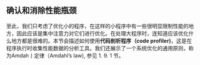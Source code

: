 ## 确认和消除性能瓶颈

​		至此，我们只考虑了优化小的程序，在这样的小程序中有一些很明显限制性能的地 方，因此应该是集中注意力对它们进行优化。在处理大程序时，连知道应该优化什么地方都是很难的。本节会描述如何使用**代码剖析程序（code profiler)**，这是在程序执行时收集性能数据的分析工具。我们还展示了一个系统优化的通用原则，称为Amdah丨定律（Amdahl’s law), 参见 1. 9. 1 节。


